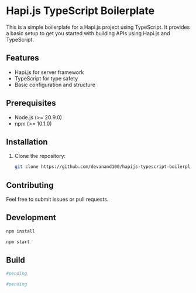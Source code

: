 # Hapi.js TypeScript Boilerplate

This is a simple boilerplate for a Hapi.js project using TypeScript. It provides a basic setup to get you started with building APIs using Hapi.js and TypeScript.

## Features

- Hapi.js for server framework
- TypeScript for type safety
- Basic configuration and structure

## Prerequisites

- Node.js (>= 20.9.0)
- npm (>= 10.1.0)

## Installation

1. Clone the repository:

   ```bash
   git clone https://github.com/devanand100/hapijs-typescript-boilerplate

## Contributing

Feel free to submit issues or pull requests.
## Development

```bash
npm install
```

```bash
npm start
```

## Build

```bash
#pending
```

```bash
#pending
```